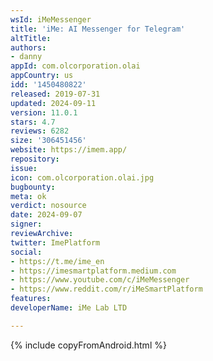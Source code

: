 ```yaml
---
wsId: iMeMessenger
title: 'iMe: AI Messenger for Telegram'
altTitle: 
authors:
- danny
appId: com.olcorporation.olai
appCountry: us
idd: '1450480822'
released: 2019-07-31
updated: 2024-09-11
version: 11.0.1
stars: 4.7
reviews: 6282
size: '306451456'
website: https://imem.app/
repository: 
issue: 
icon: com.olcorporation.olai.jpg
bugbounty: 
meta: ok
verdict: nosource
date: 2024-09-07
signer: 
reviewArchive: 
twitter: ImePlatform
social:
- https://t.me/ime_en
- https://imesmartplatform.medium.com
- https://www.youtube.com/c/iMeMessenger
- https://www.reddit.com/r/iMeSmartPlatform
features: 
developerName: iMe Lab LTD

---
```


{% include copyFromAndroid.html %}
